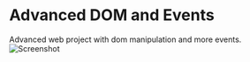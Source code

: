 # Advanced DOM and Events

Advanced web project with dom manipulation and more events.
![Screenshot](images/numbers-and-dates.png)
